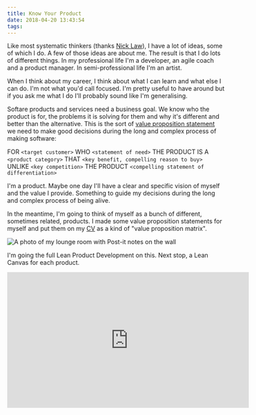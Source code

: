 ```yaml
---
title: Know Your Product
date: 2018-04-20 13:43:54
tags:
---
```


Like most systematic thinkers (thanks [Nick Law](https://www.youtube.com/watch?v=ii3yAYwmNq8&feature=youtu.be&t=237)), I have a lot of ideas, some of which I do. A few of those ideas are about me. The result is that I do lots of different things. In my professional life I'm a developer, an agile coach and a product manager. In semi-professional life I'm an artist.

When I think about my career, I think about what I can learn and what else I can do. I'm not what you'd call focused. I'm pretty useful to have around but if you ask me what I do I'll probably sound like I'm generalising.

Softare products and services need a business goal. We know who the product is for, the problems it is solving for them and why it's different and better than the alternative. This is the sort of [value proposition statement](https://www.youtube.com/watch?v=06mXzzd8Hhs&feature=youtu.be&t=35) we need to make good decisions during the long and complex process of making software:

FOR `<target customer>`
WHO `<statement of need>`
THE PRODUCT IS A `<product category>`
THAT `<key benefit, compelling reason to buy>`
UNLIKE `<key competition>`
THE PRODUCT `<compelling statement of differentiation>`

I'm a product. Maybe one day I'll have a clear and specific vision of myself and the value I provide. Something to guide my decisions during the long and complex process of being alive.

In the meantime, I'm going to think of myself as a bunch of different, sometimes related, products. I made some value proposition statements for myself and put them on my [CV](https://kynan.net.au) as a kind of "value proposition matrix".

![A photo of my lounge room with Post-it notes on the wall](/images/know-your-product-postits.jpg)

I'm going the full Lean Product Development on this. Next stop, a Lean Canvas for each product.

<iframe width="560" height="315" src="https://www.youtube.com/embed/h9M3b9lh-7s?rel=0" frameborder="0" allow="autoplay; encrypted-media" allowfullscreen></iframe>
